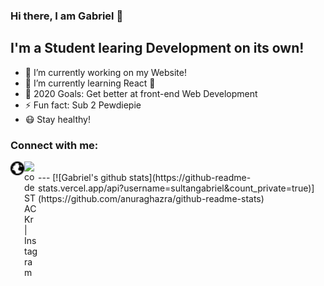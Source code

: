 ### Hi there, I am Gabriel 👋

## I'm a Student learing Development on its own!

- 🔭 I’m currently working on my Website!
- 🌱 I’m currently learning React 🤣
- 🥅 2020 Goals: Get better at front-end Web Development
- ⚡ Fun fact: Sub 2 Pewdiepie      
- 😷 Stay healthy!

### Connect with me:

[<img align="left" alt="codeSTACKr.com" width="22px" src="https://raw.githubusercontent.com/iconic/open-iconic/master/svg/globe.svg" />][website]
[<img align="left" alt="codeSTACKr | Instagram" width="22px" src="https://cdn.jsdelivr.net/npm/simple-icons@v3/icons/instagram.svg" />][instagram]

<br />
---
[![Gabriel's github stats](https://github-readme-stats.vercel.app/api?username=sultangabriel&count_private=true)](https://github.com/anuraghazra/github-readme-stats)


[website]: https://sultangabriel.github.io
[instagram]: https://instagram.com/sultangabriel

<!--
**SultanGabriel/sultangabriel** is a ✨ _special_ ✨ repository because its `README.md` (this file) appears on your GitHub profile.

Here are some ideas to get you started:
``
- 🔭 I’m currently working on ...
- 🌱 I’m currently learning ...
- 👯 I’m looking to collaborate on ...
- 🤔 I’m looking for help with ...
- 💬 Ask me about ...
- 📫 How to reach me: ...
- 😄 Pronouns: ...
- ⚡ Fun fact: ...
-->
